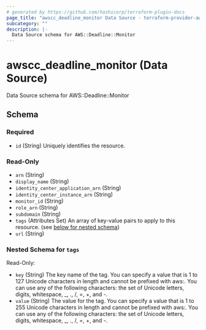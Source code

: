 ```yaml
---
# generated by https://github.com/hashicorp/terraform-plugin-docs
page_title: "awscc_deadline_monitor Data Source - terraform-provider-awscc"
subcategory: ""
description: |-
  Data Source schema for AWS::Deadline::Monitor
---
```


# awscc_deadline_monitor (Data Source)

Data Source schema for AWS::Deadline::Monitor



<!-- schema generated by tfplugindocs -->
## Schema

### Required

- `id` (String) Uniquely identifies the resource.

### Read-Only

- `arn` (String)
- `display_name` (String)
- `identity_center_application_arn` (String)
- `identity_center_instance_arn` (String)
- `monitor_id` (String)
- `role_arn` (String)
- `subdomain` (String)
- `tags` (Attributes Set) An array of key-value pairs to apply to this resource. (see [below for nested schema](#nestedatt--tags))
- `url` (String)

<a id="nestedatt--tags"></a>
### Nested Schema for `tags`

Read-Only:

- `key` (String) The key name of the tag. You can specify a value that is 1 to 127 Unicode characters in length and cannot be prefixed with aws:. You can use any of the following characters: the set of Unicode letters, digits, whitespace, _, ., /, =, +, and -.
- `value` (String) The value for the tag. You can specify a value that is 1 to 255 Unicode characters in length and cannot be prefixed with aws:. You can use any of the following characters: the set of Unicode letters, digits, whitespace, _, ., /, =, +, and -.
